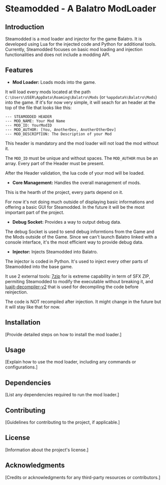 # Steamodded - A Balatro ModLoader

## Introduction

Steamodded is a mod loader and injector for the game Balatro. It is developed using Lua for the injected code and Python for additional tools. Currently, Steamodded focuses on basic mod loading and injection functionalities and does not include a modding API.


## Features

- **Mod Loader:** Loads mods into the game.

It will load every mods located at the path `C:\Users\USER\AppData\Roaming\Balatro\Mods` (or `%appdata%\Balatro\Mods`) into the game.
If it's for now very simple, it will seach for an header at the top of the file that looks like this:
```
--- STEAMODDED HEADER
--- MOD_NAME: Your Mod Name
--- MOD_ID: YourModID
--- MOD_AUTHOR: [You, AnotherDev, AnotherOtherDev]
--- MOD_DESCRIPTION: The Description of your Mod
```
    
This header is mandatory and the mod loader will not load the mod without it.

The `MOD_ID` must be unique and without spaces. The `MOD_AUTHOR` mus be an array. Every part of the Header must be present.

After the Header validation, the lua code of your mod will be loaded.

  
- **Core Management:** Handles the overall management of mods.

This is the hearth of the project, every parts depend on it.

For now it's not doing much outside of displaying basic informations and offering a basic GUI for Steamodded. In the future it will be the most important part of the project.


- **Debug Socket:** Provides a way to output debug data.

The debug Socket is used to send debug informtions from the Game and the Mods outside of the Game. Since we can't launch Balatro linked with a console interface, it's the most efficient way to provide debug data.

- **Injector:** Injects Steamodded into Balatro.

The injector is coded in Python. It's used to inject every other parts of Steamodded into the base game.

It use 2 external tools: [7zip](https://www.7-zip.org/) for is extreme capability in term of SFX ZIP, permiting Steamodded to modify the executable without breaking it, and [luajit-decompiler-v2](https://github.com/marsinator358/luajit-decompiler-v2) that is used for decompiling the code before reinjection.

The code is NOT recompiled after injection. It might change in the future but it will stay like that for now.


## Installation
[Provide detailed steps on how to install the mod loader.]

## Usage
[Explain how to use the mod loader, including any commands or configurations.]

## Dependencies
[List any dependencies required to run the mod loader.]

## Contributing
[Guidelines for contributing to the project, if applicable.]

## License
[Information about the project's license.]

## Acknowledgments
[Credits or acknowledgments for any third-party resources or contributors.]

